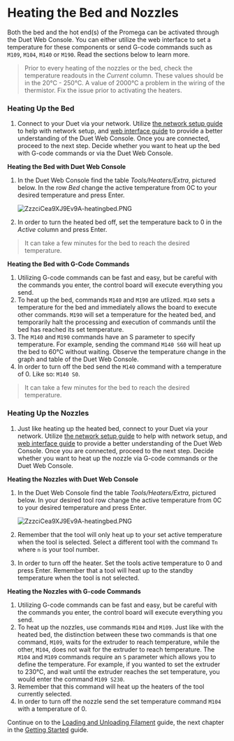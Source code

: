 # Heating the Bed and Nozzles

Both the bed and the hot end\(s\) of the Promega can be activated through the Duet Web Console. You can either utilize the web interface to set a temperature for these components or send G-code commands such as `M109`, `M104`, `M140` or `M190`. Read the sections below to learn more.

> Prior to every heating of the nozzles or the bed, check the temperature readouts in the _Current_ column. These values should be in the 20°C - 250°C. A value of 2000°C a problem in the wiring of the thermistor. Fix the issue prior to activating the heaters.

### Heating Up the Bed

1. Connect to your Duet via your network. Utilize [the network setup guide](http://promega.printm3d.com/books/user-manual/page/network-setup) to help with network setup, and [web interface guide](http://promega.printm3d.com/books/user-manual/page/accessing-web-interface) to provide a better understanding of the Duet Web Console. Once you are connected, proceed to the next step. Decide whether you want to heat up the bed with G-code commands or via the Duet Web Console.

**Heating the Bed with Duet Web Console**

1. In the Duet Web Console find the table _Tools/Heaters/Extra_, pictured below. In the row _Bed_ change the active temperature from 0C to your desired temperature and press Enter.

   ![ZzzciCea9XJ9Ev9A-heatingbed.PNG](http://promega.printm3d.com/uploads/images/gallery/2018-06-Jun/scaled-840-0/ZzzciCea9XJ9Ev9A-heatingbed.PNG)

2. In order to turn the heated bed off, set the temperature back to 0 in the _Active_ column and press Enter.

> It can take a few minutes for the bed to reach the desired temperature.

**Heating the Bed with G-Code Commands**

1. Utilizing G-code commands can be fast and easy, but be careful with the commands you enter, the control board will execute everything you send.
2. To heat up the bed, commands `M140` and `M190` are utlized. `M140` sets a temperature for the bed and immediately allows the board to execute other commands. `M190` will set a temperature for the heated bed, and temporarily halt the processing and execution of commands until the bed has reached its set temperature.
3. The `M140` and `M190` commands have an S parameter to specify temperature. For example, sending the command `M140 S60` will heat up the bed to 60°C without waiting. Observe the temperature change in the graph and table of the Duet Web Console.
4. In order to turn off the bed send the `M140` command with a temperature of 0. Like so: `M140 S0`.

> It can take a few minutes for the bed to reach the desired temperature.

### Heating Up the Nozzles

1. Just like heating up the heated bed, connect to your Duet via your network. Utilize [the network setup guide](http://promega.printm3d.com/books/user-manual/page/network-setup) to help with network setup, and [web interface guide](http://promega.printm3d.com/books/user-manual/page/accessing-web-interface) to provide a better understanding of the Duet Web Console. Once you are connected, proceed to the next step. Decide whether you want to heat up the nozzle via G-code commands or the Duet Web Console.

**Heating the Nozzles with Duet Web Console**

1. In the Duet Web Console find the table _Tools/Heaters/Extra_, pictured below. In your desired tool row change the active temperature from 0C to your desired temperature and press Enter.

   ![ZzzciCea9XJ9Ev9A-heatingbed.PNG](http://promega.printm3d.com/uploads/images/gallery/2018-06-Jun/scaled-840-0/ZzzciCea9XJ9Ev9A-heatingbed.PNG)

2. Remember that the tool will only heat up to your set active temperature when the tool is selected. Select a different tool with the command `Tn` where `n` is your tool number.
3. In order to turn off the heater. Set the tools active temperature to 0 and press Enter. Remember that a tool will heat up to the standby temperature when the tool is not selected.

**Heating the Nozzles with G-code Commands**

1. Utilizing G-code commands can be fast and easy, but be careful with the commands you enter, the control board will execute everything you send.
2. To heat up the nozzles, use commands `M104` and `M109`. Just like with the heated bed, the distinction between these two commands is that one command, `M109`, waits for the extruder to reach temperature, while the other, `M104`, does not wait for the extruder to reach temperature. The `M104` and `M109` commands require an `S` parameter which allows you to define the temperature. For example, if you wanted to set the extruder to 230°C, and wait until the extruder reaches the set temperature, you would enter the command `M109 S230`.
3. Remember that this command will heat up the heaters of the tool currently selected.
4. In order to turn off the nozzle send the set temperature command `M104` with a temperature of 0.

Continue on to the [Loading and Unloading Filament](http://promega.printm3d.com/books/user-manual/page/loading-and-unloading-filament) guide, the next chapter in the [Getting Started](http://promega.printm3d.com/books/user-manual/chapter/getting-started) guide.

